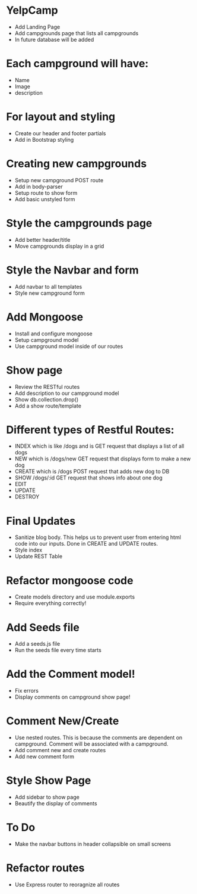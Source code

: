 # YelpCamp
* Add Landing Page
* Add campgrounds page that lists all campgrounds
* In future database will be added

# Each campground will have:
* Name
* Image
* description

# For layout and styling
* Create our header and footer partials
* Add in Bootstrap styling

# Creating new campgrounds
* Setup new campground POST route
* Add in body-parser
* Setup route to show form
* Add basic unstyled form

# Style the campgrounds page
* Add better header/title
* Move campgrounds display in a grid

# Style the Navbar and form
* Add navbar to all templates
* Style new campground form

# Add Mongoose
* Install and configure mongoose
* Setup campground model
* Use campground model inside of our routes

# Show page
* Review the RESTful routes
* Add description to our campground model
* Show db.collection.drop()
* Add a show route/template

# Different types of Restful Routes:
- INDEX which is like /dogs and is GET request that displays a list of all dogs
- NEW which is /dogs/new GET request that displays form to make a new dog
- CREATE which is /dogs POST request that adds new dog to DB
- SHOW /dogs/:id GET request that shows info about one dog
- EDIT
- UPDATE
- DESTROY

# Final Updates
* Sanitize blog body. This helps us to prevent user from entering html code into our inputs. Done in CREATE and UPDATE routes.
* Style index
* Update REST Table

# Refactor mongoose code
* Create models directory and use module.exports
* Require everything correctly!

# Add Seeds file
* Add a seeds.js file 
* Run the seeds file every time starts

# Add the Comment model!
* Fix errors
* Display comments on campground show page!

# Comment New/Create
* Use nested routes. This is because the comments are dependent on campground. Comment will be associated with a campground.
* Add comment new and create routes
* Add new comment form 

# Style Show Page
* Add sidebar to show page
* Beautify the display of comments

# To Do
* Make the navbar buttons in header collapsible on small screens

# Refactor routes
* Use Express router to reoragnize all routes
